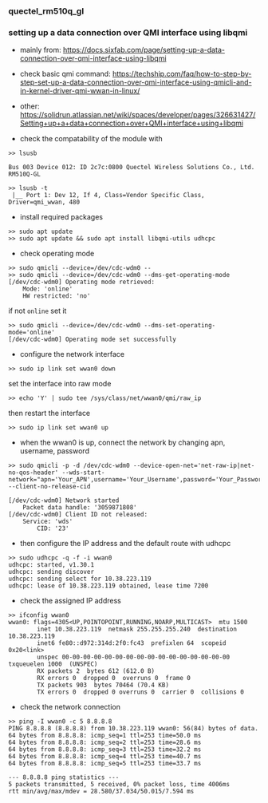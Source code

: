 ### quectel_rm510q_gl
### setting up a data connection over QMI interface using libqmi

- mainly from: https://docs.sixfab.com/page/setting-up-a-data-connection-over-qmi-interface-using-libqmi
- check basic qmi command: https://techship.com/faq/how-to-step-by-step-set-up-a-data-connection-over-qmi-interface-using-qmicli-and-in-kernel-driver-qmi-wwan-in-linux/
- other: https://solidrun.atlassian.net/wiki/spaces/developer/pages/326631427/Setting+up+a+data+connection+over+QMI+interface+using+libqmi

- check the compatability of the module with 
```
>> lsusb

Bus 003 Device 012: ID 2c7c:0800 Quectel Wireless Solutions Co., Ltd. RM510Q-GL

>> lsusb -t
 |__ Port 1: Dev 12, If 4, Class=Vendor Specific Class, Driver=qmi_wwan, 480
```

- install required packages
```
>> sudo apt update
>> sudo apt update && sudo apt install libqmi-utils udhcpc
```

- check operating mode
```
>> sudo qmicli --device=/dev/cdc-wdm0 --
>> sudo qmicli --device=/dev/cdc-wdm0 --dms-get-operating-mode 
[/dev/cdc-wdm0] Operating mode retrieved:
	Mode: 'online'
	HW restricted: 'no'
```
if not `online` set it
```
>> sudo qmicli --device=/dev/cdc-wdm0 --dms-set-operating-mode='online'
[/dev/cdc-wdm0] Operating mode set successfully
```

- configure the network interface
```
>> sudo ip link set wwan0 down
```
set the interface into raw mode
```
>> echo 'Y' | sudo tee /sys/class/net/wwan0/qmi/raw_ip
```
then restart the interface
```
>> sudo ip link set wwan0 up
```

- when the wwan0 is up, connect the network by changing apn, username, password
```
>> sudo qmicli -p -d /dev/cdc-wdm0 --device-open-net='net-raw-ip|net-no-qos-header' --wds-start-network="apn='Your_APN',username='Your_Username',password='Your_Password'" --client-no-release-cid

[/dev/cdc-wdm0] Network started
	Packet data handle: '3059871808'
[/dev/cdc-wdm0] Client ID not released:
	Service: 'wds'
	    CID: '23'
```

- then configure the IP address and the default route with udhcpc
```
>> sudo udhcpc -q -f -i wwan0
udhcpc: started, v1.30.1
udhcpc: sending discover
udhcpc: sending select for 10.38.223.119
udhcpc: lease of 10.38.223.119 obtained, lease time 7200
```

- check the assigned IP address
```
>> ifconfig wwan0
wwan0: flags=4305<UP,POINTOPOINT,RUNNING,NOARP,MULTICAST>  mtu 1500
        inet 10.38.223.119  netmask 255.255.255.240  destination 10.38.223.119
        inet6 fe80::d972:314d:2f0:fc43  prefixlen 64  scopeid 0x20<link>
        unspec 00-00-00-00-00-00-00-00-00-00-00-00-00-00-00-00  txqueuelen 1000  (UNSPEC)
        RX packets 2  bytes 612 (612.0 B)
        RX errors 0  dropped 0  overruns 0  frame 0
        TX packets 903  bytes 70464 (70.4 KB)
        TX errors 0  dropped 0 overruns 0  carrier 0  collisions 0
```

- check the network connection
```
>> ping -I wwan0 -c 5 8.8.8.8
PING 8.8.8.8 (8.8.8.8) from 10.38.223.119 wwan0: 56(84) bytes of data.
64 bytes from 8.8.8.8: icmp_seq=1 ttl=253 time=50.0 ms
64 bytes from 8.8.8.8: icmp_seq=2 ttl=253 time=28.6 ms
64 bytes from 8.8.8.8: icmp_seq=3 ttl=253 time=32.2 ms
64 bytes from 8.8.8.8: icmp_seq=4 ttl=253 time=40.7 ms
64 bytes from 8.8.8.8: icmp_seq=5 ttl=253 time=33.7 ms

--- 8.8.8.8 ping statistics ---
5 packets transmitted, 5 received, 0% packet loss, time 4006ms
rtt min/avg/max/mdev = 28.580/37.034/50.015/7.594 ms
```
